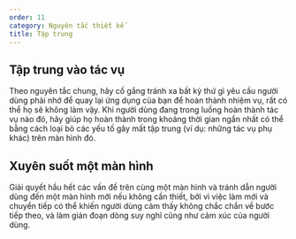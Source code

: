 ```yaml
---
order: 11
category: Nguyên tắc thiết kế
title: Tập trung
---
```


## Tập trung vào tác vụ
Theo nguyên tắc chung, hãy cố gắng tránh xa bất kỳ thứ gì yêu cầu người dùng phải nhớ để quay lại ứng dụng của bạn để hoàn thành nhiệm vụ, rất có thể họ sẽ không làm vậy. Khi người dùng đang trong luồng hoàn thành tác vụ nào đó, hãy giúp họ hoàn thành trong khoảng thời gian ngắn nhất có thể bằng cách loại bỏ các yếu tố gây mất tập trung (ví dụ: những tác vụ phụ khác) trên màn hình đó.


## Xuyên suốt một màn hình
Giải quyết hầu hết các vấn đề trên cùng một màn hình và tránh dẫn người dùng đến một màn hình mới nếu không cần thiết, bởi vì việc làm mới và chuyển tiếp có thể khiến người dùng cảm thấy không chắc chắn về bước tiếp theo, và làm gián đoạn dòng suy nghĩ cũng như cảm xúc của người dùng.

